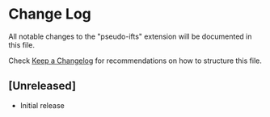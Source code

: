 # Change Log

All notable changes to the "pseudo-ifts" extension will be documented in this file.

Check [Keep a Changelog](http://keepachangelog.com/) for recommendations on how to structure this file.

## [Unreleased]

- Initial release